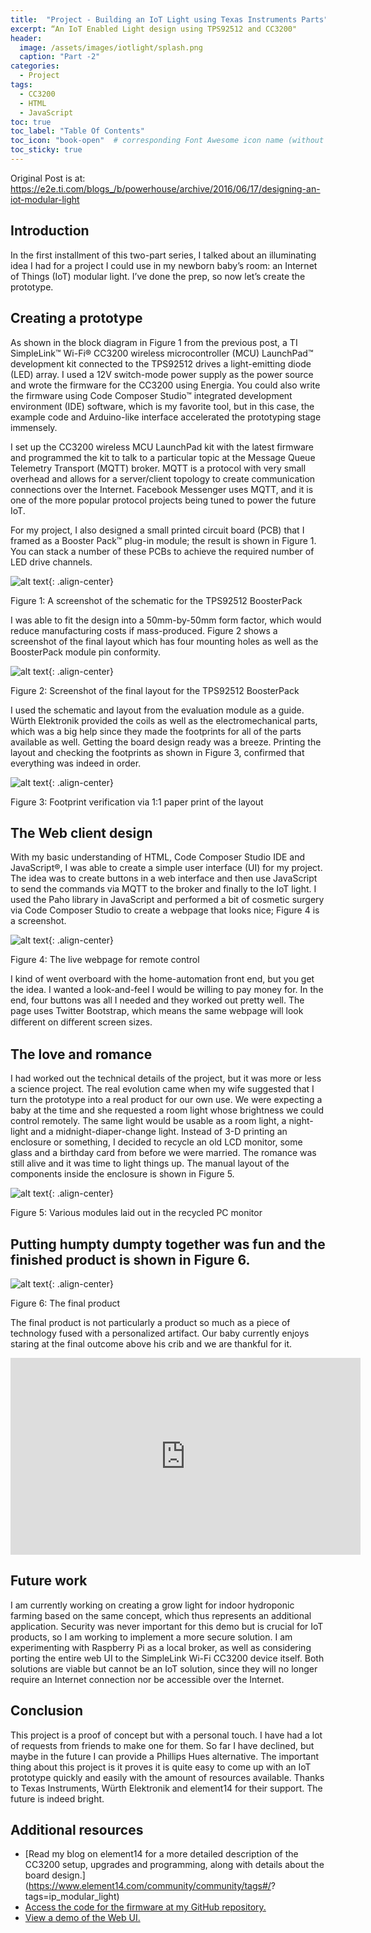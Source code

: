 ```yaml
---
title:  "Project - Building an IoT Light using Texas Instruments Parts"
excerpt: “An IoT Enabled Light design using TPS92512 and CC3200"
header:
  image: /assets/images/iotlight/splash.png
  caption: "Part -2"
categories:
  - Project
tags:
  - CC3200
  - HTML
  - JavaScript
toc: true
toc_label: "Table Of Contents"
toc_icon: "book-open"  # corresponding Font Awesome icon name (without fa prefix)
toc_sticky: true
---
```


Original Post is at: https://e2e.ti.com/blogs_/b/powerhouse/archive/2016/06/17/designing-an-iot-modular-light

## Introduction

In the first installment of this two-part series, I talked about an illuminating idea I had for a project I could use in my newborn baby’s room: an Internet of Things (IoT) modular light. I’ve done the prep, so now let’s create the prototype.


## Creating a prototype

As shown in the block diagram in Figure 1 from the previous post, a TI SimpleLink™ Wi-Fi® CC3200 wireless microcontroller (MCU) LaunchPad™ development kit connected to the TPS92512 drives a light-emitting diode (LED) array. I used a 12V switch-mode power supply as the power source and wrote the firmware for the CC3200 using Energia. You could also write the firmware using Code Composer Studio™ integrated development environment (IDE) software, which is my favorite tool, but in this case, the example code and Arduino-like interface accelerated the prototyping stage immensely.

I set up the CC3200 wireless MCU LaunchPad kit with the latest firmware and programmed the kit to talk to a particular topic at the Message Queue Telemetry Transport (MQTT) broker. MQTT is a protocol with very small overhead and allows for a server/client topology to create communication connections over the Internet. Facebook Messenger uses MQTT, and it is one of the more popular protocol projects being tuned to power the future IoT.

For my project, I also designed a small printed circuit board (PCB) that I framed as a Booster Pack™ plug-in module; the result is shown in Figure 1. You can stack a number of these PCBs to achieve the required number of LED drive channels.

![alt text](/assets/images/iotlight/b1.png){: .align-center}

Figure 1: A screenshot of the schematic for the TPS92512 BoosterPack

I was able to fit the design into a 50mm-by-50mm form factor, which would reduce manufacturing costs if mass-produced. Figure 2 shows a screenshot of the final layout which has four mounting holes as well as the BoosterPack module pin conformity.

![alt text](/assets/images/iotlight/b2.png){: .align-center}

Figure 2: Screenshot of the final layout for the TPS92512 BoosterPack

I used the schematic and layout from the evaluation module as a guide.
Würth Elektronik provided the coils as well as the electromechanical parts, which was a big help since they made the footprints for all of the parts available as well. Getting the board design ready was a breeze. Printing the layout and checking the footprints as shown in Figure 3, confirmed that everything was indeed in order.

![alt text](/assets/images/iotlight/b3.png){: .align-center}

Figure 3: Footprint verification via 1:1 paper print of the layout

## The Web client design

With my basic understanding of HTML, Code Composer Studio IDE and JavaScript®, I was able to create a simple user interface (UI) for my project. The idea was to create buttons in a web interface and then use JavaScript to send the commands via MQTT to the broker and finally to the IoT light. I used the Paho library in JavaScript and performed a bit of cosmetic surgery via Code Composer Studio to create a webpage that looks nice; Figure 4 is a screenshot.

![alt text](/assets/images/iotlight/b4.png){: .align-center}

Figure 4: The live webpage for remote control

I kind of went overboard with the home-automation front end, but you get the idea. I wanted a look-and-feel I would be willing to pay money for. In the end, four buttons was all I needed and they worked out pretty well. The page uses Twitter Bootstrap, which means the same webpage will look diﬀerent on diﬀerent screen sizes.

## The love and romance

I had worked out the technical details of the project, but it was more or less a science project. The real evolution came when my wife suggested that I turn the prototype into a real product for our own use. We were expecting a baby at the time and she requested a room light whose brightness we could control remotely. The same light would be usable as a room light, a night-light and a midnight-diaper-change light. Instead of 3-D printing an enclosure or something, I decided to recycle an old LCD monitor, some glass and a birthday card from before we were married. The romance was still alive and it was time to light things up. The manual layout of the components inside the enclosure is shown in Figure 5.

![alt text](/assets/images/iotlight/b5.png){: .align-center}

Figure 5: Various modules laid out in the recycled PC monitor

## Putting humpty dumpty together was fun and the finished product is shown in Figure 6.

![alt text](/assets/images/iotlight/b6.png){: .align-center}

Figure 6: The final product

The final product is not particularly a product so much as a piece of technology fused with a personalized artifact. Our baby currently enjoys staring at the final outcome above his crib and we are thankful for it.

<iframe width="560" height="315" src="https://www.youtube.com/embed/0IOaaPuzCQU" frameborder="0" allowfullscreen></iframe>

## Future work

I am currently working on creating a grow light for indoor hydroponic farming based on the same concept, which thus represents an additional application. Security was never important for this demo but is crucial for IoT products, so I am working to implement a more secure solution. I am experimenting with Raspberry Pi as a local broker, as well as considering porting the entire web UI to the SimpleLink Wi-Fi CC3200 device itself. Both solutions are viable but cannot be an IoT solution, since they will no longer require an Internet connection nor be accessible over the Internet.

## Conclusion

This project is a proof of concept but with a personal touch. I have had a lot of requests from friends to make one for them. So far I have declined, but maybe in the future I can provide a Phillips Hues alternative.
The important thing about this project is it proves it is quite easy to come up with an IoT prototype quickly and easily with the amount of resources available. Thanks to Texas Instruments, Würth Elektronik and element14 for their support. The future is indeed bright.

## Additional resources

- [Read my blog on element14 for a more detailed description of the CC3200 setup, upgrades and programming, along with details about the board design.](https://www.element14.com/community/community/tags#/? tags=ip_modular_light)
- [Access the code for the firmware at my GitHub repository.](https://github.com/inderpreet/babylight)
- [View a demo of the Web UI.](https://inderpreet.github.io/homeautomationui/babylight/)